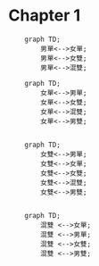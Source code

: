 # Chapter 1

```mermaid
    graph TD;
        男單<-->女單;
        男單<-->女雙;
        男單<-->混雙;
```

```mermaid
    graph TD;
        女單<-->男單;
        女單<-->女雙;
        女單<-->混雙;
        女單<-->男雙;
        
```

```mermaid
    graph TD;
        女雙<-->男單;
        女雙<-->女單;
        女雙<-->女雙;
        女雙<-->混雙;
        女雙<-->男雙;
        
```

```mermaid
    graph TD;
        混雙 <-->女單;
        混雙 <-->男單;
        混雙 <-->女雙;
        混雙 <-->男雙;

```
